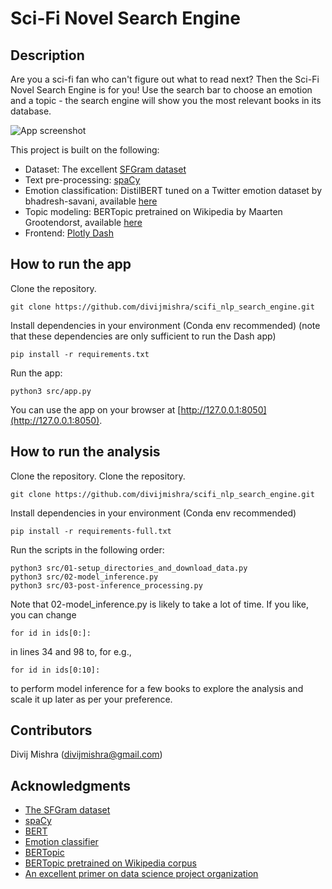 # Sci-Fi Novel Search Engine

## Description

Are you a sci-fi fan who can't figure out what to read next? Then the Sci-Fi Novel Search Engine is for you!
Use the search bar to choose an emotion and a topic - the search engine will show you the most relevant books in its database. 

![App screenshot](image/screenshot.png)

This project is built on the following:
* Dataset: The excellent [SFGram dataset](https://github.com/nschaetti/SFGram-dataset)
* Text pre-processing: [spaCy](https://spacy.io/)
* Emotion classification: DistilBERT tuned on a Twitter emotion dataset by bhadresh-savani, available [here](https://huggingface.co/bhadresh-savani/distilbert-base-uncased-emotion)
* Topic modeling: BERTopic pretrained on Wikipedia by Maarten Grootendorst, available [here](https://huggingface.co/MaartenGr/BERTopic_Wikipedia)
* Frontend: [Plotly Dash](https://dash.plotly.com/)

## How to run the app
Clone the repository.
```
git clone https://github.com/divijmishra/scifi_nlp_search_engine.git
```
Install dependencies in your environment (Conda env recommended) (note that these dependencies are only sufficient to run the Dash app)
```
pip install -r requirements.txt
```
Run the app:
```
python3 src/app.py
```
You can use the app on your browser at [http://127.0.0.1:8050](http://127.0.0.1:8050).

## How to run the analysis
Clone the repository.
Clone the repository.
```
git clone https://github.com/divijmishra/scifi_nlp_search_engine.git
```
Install dependencies in your environment (Conda env recommended)
```
pip install -r requirements-full.txt
```
Run the scripts in the following order:
```
python3 src/01-setup_directories_and_download_data.py
python3 src/02-model_inference.py
python3 src/03-post-inference_processing.py
```
Note that 02-model_inference.py is likely to take a lot of time. If you like, you can change 
```
for id in ids[0:]:
```
in lines 34 and 98 to, for e.g.,
```
for id in ids[0:10]:
```
to perform model inference for a few books to explore the analysis and scale it up later as per your preference.

## Contributors

Divij Mishra ([divijmishra@gmail.com](divijmishra@gmail.com))

## Acknowledgments

* [The SFGram dataset](https://github.com/nschaetti/SFGram-dataset)
* [spaCy](https://spacy.io/)
* [BERT](https://arxiv.org/abs/1810.04805v2)
* [Emotion classifier](https://huggingface.co/bhadresh-savani/distilbert-base-uncased-emotion)
* [BERTopic](https://maartengr.github.io/BERTopic/index.html)
* [BERTopic pretrained on Wikipedia corpus](https://huggingface.co/MaartenGr/BERTopic_Wikipedia)
* [An excellent primer on data science project organization](https://drivendata.github.io/cookiecutter-data-science/)
